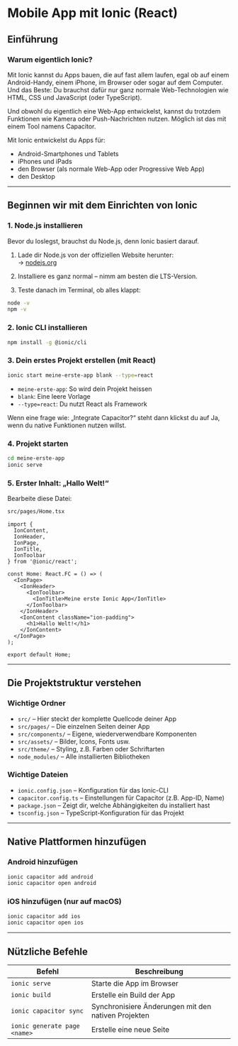 # Mobile App mit Ionic (React)

## Einführung

### Warum eigentlich Ionic?

Mit Ionic kannst du Apps bauen, die auf fast allem laufen, egal ob auf einem Android-Handy, einem iPhone, im Browser oder sogar auf dem Computer. Und das Beste: Du brauchst dafür nur ganz normale Web-Technologien wie HTML, CSS und JavaScript (oder TypeScript).

Und obwohl du eigentlich eine Web-App entwickelst, kannst du trotzdem Funktionen wie Kamera oder Push-Nachrichten nutzen. Möglich ist das mit einem Tool namens Capacitor.

Mit Ionic entwickelst du Apps für:

- Android-Smartphones und Tablets
- iPhones und iPads
- den Browser (als normale Web-App oder Progressive Web App)
- den Desktop

---

## Beginnen wir mit dem Einrichten von Ionic

### 1. Node.js installieren

Bevor du loslegst, brauchst du Node.js, denn Ionic basiert darauf.

1. Lade dir Node.js von der offiziellen Website herunter:  
   → [nodejs.org](https://nodejs.org/)

2. Installiere es ganz normal – nimm am besten die LTS-Version.

3. Teste danach im Terminal, ob alles klappt:

```bash
node -v
npm -v
```

### 2. Ionic CLI installieren

```bash
npm install -g @ionic/cli
```

### 3. Dein erstes Projekt erstellen (mit React)

```bash
ionic start meine-erste-app blank --type=react
```

- `meine-erste-app`: So wird dein Projekt heissen
- `blank`: Eine leere Vorlage
- `--type=react`: Du nutzt React als Framework

Wenn eine frage wie: „Integrate Capacitor?“ steht dann klickst du auf Ja, wenn du native Funktionen nutzen willst.

### 4. Projekt starten

```bash
cd meine-erste-app
ionic serve
```

### 5. Erster Inhalt: „Hallo Welt!“

Bearbeite diese Datei:

```bash
src/pages/Home.tsx
```

```tsx
import {
  IonContent,
  IonHeader,
  IonPage,
  IonTitle,
  IonToolbar
} from '@ionic/react';

const Home: React.FC = () => (
  <IonPage>
    <IonHeader>
      <IonToolbar>
        <IonTitle>Meine erste Ionic App</IonTitle>
      </IonToolbar>
    </IonHeader>
    <IonContent className="ion-padding">
      <h1>Hallo Welt!</h1>
    </IonContent>
  </IonPage>
);

export default Home;
```

---

## Die Projektstruktur verstehen

### Wichtige Ordner

- `src/` – Hier steckt der komplette Quellcode deiner App
- `src/pages/` – Die einzelnen Seiten deiner App
- `src/components/` – Eigene, wiederverwendbare Komponenten
- `src/assets/` – Bilder, Icons, Fonts usw.
- `src/theme/` – Styling, z.B. Farben oder Schriftarten
- `node_modules/` – Alle installierten Bibliotheken

### Wichtige Dateien

- `ionic.config.json` – Konfiguration für das Ionic-CLI
- `capacitor.config.ts` – Einstellungen für Capacitor (z.B. App-ID, Name)
- `package.json` – Zeigt dir, welche Abhängigkeiten du installiert hast
- `tsconfig.json` – TypeScript-Konfiguration für das Projekt

---

## Native Plattformen hinzufügen

### Android hinzufügen

```bash
ionic capacitor add android
ionic capacitor open android
```

### iOS hinzufügen (nur auf macOS)

```bash
ionic capacitor add ios
ionic capacitor open ios
```

---

## Nützliche Befehle

| Befehl                        | Beschreibung                                        |
|------------------------------|-----------------------------------------------------|
| `ionic serve`                | Starte die App im Browser                           |
| `ionic build`                | Erstelle ein Build der App                          |
| `ionic capacitor sync`       | Synchronisiere Änderungen mit den nativen Projekten |
| `ionic generate page <name>` | Erstelle eine neue Seite                            |
